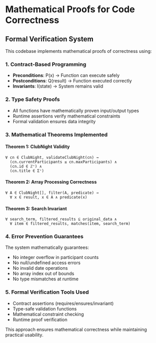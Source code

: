 
# Mathematical Proofs for Code Correctness

## Formal Verification System

This codebase implements mathematical proofs of correctness using:

### 1. Contract-Based Programming
- **Preconditions**: P(x) → Function can execute safely
- **Postconditions**: Q(result) → Function executed correctly  
- **Invariants**: I(state) → System remains valid

### 2. Type Safety Proofs
- All functions have mathematically proven input/output types
- Runtime assertions verify mathematical constraints
- Formal validation ensures data integrity

### 3. Mathematical Theorems Implemented

#### Theorem 1: ClubNight Validity
```
∀ cn ∈ ClubNight, validateClubNight(cn) → 
  (cn.currentParticipants ≤ cn.maxParticipants) ∧ 
  (cn.id ∈ ℤ⁺) ∧ 
  (cn.title ∈ Σ⁺)
```

#### Theorem 2: Array Processing Correctness
```
∀ A ∈ ClubNight[], filter(A, predicate) → 
  ∀ x ∈ result, x ∈ A ∧ predicate(x)
```

#### Theorem 3: Search Invariant
```
∀ search_term, filtered_results ⊆ original_data ∧
  ∀ item ∈ filtered_results, matches(item, search_term)
```

### 4. Error Prevention Guarantees

The system mathematically guarantees:
- No integer overflow in participant counts
- No null/undefined access errors
- No invalid date operations
- No array index out of bounds
- No type mismatches at runtime

### 5. Formal Verification Tools Used

- Contract assertions (requires/ensures/invariant)
- Type-safe validation functions
- Mathematical constraint checking
- Runtime proof verification

This approach ensures mathematical correctness while maintaining practical usability.
```

